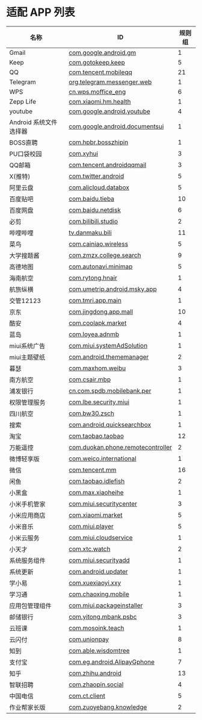# 适配 APP 列表

| 名称                   | ID                                                                              | 规则组 |
| ---------------------- | ------------------------------------------------------------------------------- | ------ |
| Gmail                  | [com.google.android.gm](/docs/com.google.android.gm.md)                         | 1      |
| Keep                   | [com.gotokeep.keep](/docs/com.gotokeep.keep.md)                                 | 5      |
| QQ                     | [com.tencent.mobileqq](/docs/com.tencent.mobileqq.md)                           | 21     |
| Telegram               | [org.telegram.messenger.web](/docs/org.telegram.messenger.web.md)               | 1      |
| WPS                    | [cn.wps.moffice_eng](/docs/cn.wps.moffice_eng.md)                               | 6      |
| Zepp Life              | [com.xiaomi.hm.health](/docs/com.xiaomi.hm.health.md)                           | 1      |
| youtube                | [com.google.android.youtube](/docs/com.google.android.youtube.md)               | 4      |
| Android 系统文件选择器 | [com.google.android.documentsui](/docs/com.google.android.documentsui.md)       | 1      |
| BOSS直聘               | [com.hpbr.bosszhipin](/docs/com.hpbr.bosszhipin.md)                             | 1      |
| PU口袋校园             | [com.xyhui](/docs/com.xyhui.md)                                                 | 3      |
| QQ邮箱                 | [com.tencent.androidqqmail](/docs/com.tencent.androidqqmail.md)                 | 3      |
| X(推特)                | [com.twitter.android](/docs/com.twitter.android.md)                             | 5      |
| 阿里云盘               | [com.alicloud.databox](/docs/com.alicloud.databox.md)                           | 5      |
| 百度贴吧               | [com.baidu.tieba](/docs/com.baidu.tieba.md)                                     | 10     |
| 百度网盘               | [com.baidu.netdisk](/docs/com.baidu.netdisk.md)                                 | 6      |
| 必剪                   | [com.bilibili.studio](/docs/com.bilibili.studio.md)                             | 2      |
| 哔哩哔哩               | [tv.danmaku.bili](/docs/tv.danmaku.bili.md)                                     | 11     |
| 菜鸟                   | [com.cainiao.wireless](/docs/com.cainiao.wireless.md)                           | 5      |
| 大学搜题酱             | [com.zmzx.college.search](/docs/com.zmzx.college.search.md)                     | 9      |
| 高德地图               | [com.autonavi.minimap](/docs/com.autonavi.minimap.md)                           | 5      |
| 海南航空               | [com.rytong.hnair](/docs/com.rytong.hnair.md)                                   | 1      |
| 航旅纵横               | [com.umetrip.android.msky.app](/docs/com.umetrip.android.msky.app.md)           | 4      |
| 交管12123              | [com.tmri.app.main](/docs/com.tmri.app.main.md)                                 | 1      |
| 京东                   | [com.jingdong.app.mall](/docs/com.jingdong.app.mall.md)                         | 10     |
| 酷安                   | [com.coolapk.market](/docs/com.coolapk.market.md)                               | 4      |
| 蓝岛                   | [com.loyea.adnmb](/docs/com.loyea.adnmb.md)                                     | 1      |
| miui系统广告           | [com.miui.systemAdSolution](/docs/com.miui.systemAdSolution.md)                 | 1      |
| miui主题壁纸           | [com.android.thememanager](/docs/com.android.thememanager.md)                   | 2      |
| 暮瑟                   | [com.maxhom.weibu](/docs/com.maxhom.weibu.md)                                   | 3      |
| 南方航空               | [com.csair.mbp](/docs/com.csair.mbp.md)                                         | 1      |
| 浦发银行               | [cn.com.spdb.mobilebank.per](/docs/cn.com.spdb.mobilebank.per.md)               | 1      |
| 权限管理服务           | [com.lbe.security.miui](/docs/com.lbe.security.miui.md)                         | 1      |
| 四川航空               | [com.bw30.zsch](/docs/com.bw30.zsch.md)                                         | 1      |
| 搜索                   | [com.android.quicksearchbox](/docs/com.android.quicksearchbox.md)               | 1      |
| 淘宝                   | [com.taobao.taobao](/docs/com.taobao.taobao.md)                                 | 12     |
| 万能遥控               | [com.duokan.phone.remotecontroller](/docs/com.duokan.phone.remotecontroller.md) | 2      |
| 微博轻享版             | [com.weico.international](/docs/com.weico.international.md)                     | 1      |
| 微信                   | [com.tencent.mm](/docs/com.tencent.mm.md)                                       | 16     |
| 闲鱼                   | [com.taobao.idlefish](/docs/com.taobao.idlefish.md)                             | 2      |
| 小黑盒                 | [com.max.xiaoheihe](/docs/com.max.xiaoheihe.md)                                 | 1      |
| 小米手机管家           | [com.miui.securitycenter](/docs/com.miui.securitycenter.md)                     | 3      |
| 小米应用商店           | [com.xiaomi.market](/docs/com.xiaomi.market.md)                                 | 5      |
| 小米音乐               | [com.miui.player](/docs/com.miui.player.md)                                     | 5      |
| 小米云服务             | [com.miui.cloudservice](/docs/com.miui.cloudservice.md)                         | 1      |
| 小天才                 | [com.xtc.watch](/docs/com.xtc.watch.md)                                         | 2      |
| 系统服务组件           | [com.miui.securityadd](/docs/com.miui.securityadd.md)                           | 1      |
| 系统更新               | [com.android.updater](/docs/com.android.updater.md)                             | 1      |
| 学小易                 | [com.xuexiaoyi.xxy](/docs/com.xuexiaoyi.xxy.md)                                 | 1      |
| 学习通                 | [com.chaoxing.mobile](/docs/com.chaoxing.mobile.md)                             | 1      |
| 应用包管理组件         | [com.miui.packageinstaller](/docs/com.miui.packageinstaller.md)                 | 3      |
| 邮储银行               | [com.yitong.mbank.psbc](/docs/com.yitong.mbank.psbc.md)                         | 3      |
| 云班课                 | [com.mosoink.teach](/docs/com.mosoink.teach.md)                                 | 1      |
| 云闪付                 | [com.unionpay](/docs/com.unionpay.md)                                           | 8      |
| 知到                   | [com.able.wisdomtree](/docs/com.able.wisdomtree.md)                             | 1      |
| 支付宝                 | [com.eg.android.AlipayGphone](/docs/com.eg.android.AlipayGphone.md)             | 7      |
| 知乎                   | [com.zhihu.android](/docs/com.zhihu.android.md)                                 | 13     |
| 智联招聘               | [com.zhaopin.social](/docs/com.zhaopin.social.md)                               | 4      |
| 中国电信               | [com.ct.client](/docs/com.ct.client.md)                                         | 5      |
| 作业帮家长版           | [com.zuoyebang.knowledge](/docs/com.zuoyebang.knowledge.md)                     | 2      |
